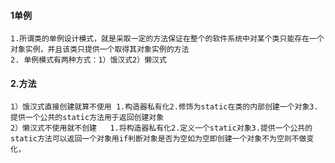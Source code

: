 #### 1单例

    1.所谓类的单例设计模式，就是采取一定的方法保证在整个的软件系统中对某个类只能存在一个对象实例，并且该类只提供一个取得其对象实例的方法
    2. 单例模式有两种方式：1）饿汉式2）懒汉式

#### 2.方法

    1）饿汉式直接创建就算不使用 1.构造器私有化2.修饰为static在类的内部创建一个对象3.提供一个公共的static方法用于返回创建对象
    2）懒汉式不使用就不创建   1.将构造器私有化2.定义一个static对象3.提供一个公共的static方法可以返回一个对象用if判断对象是否为空如为空即创建一个对象不为空则不做变化，